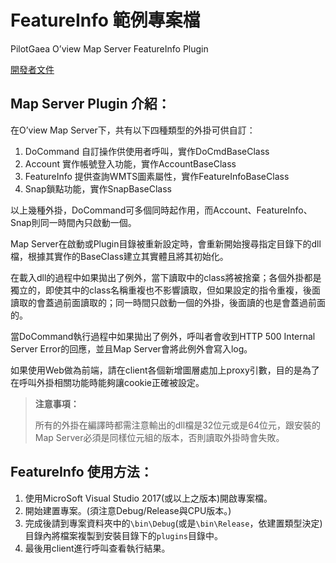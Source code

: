 # FeatureInfo 範例專案檔
PilotGaea O’view Map Server FeatureInfo Plugin

[開發者文件](https://nlscsample.pilotgaea.com.tw/demo/ProgrammingGuide/src/04.ServerSidePlugin/04.2_PluginSample.html#FeatureInfo)

## Map Server Plugin 介紹：

在O’view Map Server下，共有以下四種類型的外掛可供自訂：

1. DoCommand 自訂操作供使用者呼叫，實作DoCmdBaseClass
2. Account 實作帳號登入功能，實作AccountBaseClass
3. FeatureInfo 提供查詢WMTS圖素屬性，實作FeatureInfoBaseClass
4. Snap鎖點功能，實作SnapBaseClass

以上幾種外掛，DoCommand可多個同時起作用，而Account、FeatureInfo、Snap則同一時間內只啟動一個。

Map Server在啟動或Plugin目錄被重新設定時，會重新開始搜尋指定目錄下的dll檔，根據其實作的BaseClass建立其實體且將其初始化。

在載入dll的過程中如果拋出了例外，當下讀取中的class將被捨棄；各個外掛都是獨立的，即使其中的class名稱重複也不影響讀取，但如果設定的指令重複，後面讀取的會蓋過前面讀取的；同一時間只啟動一個的外掛，後面讀的也是會蓋過前面的。

當DoCommand執行過程中如果拋出了例外，呼叫者會收到HTTP 500 Internal Server Error的回應，並且Map Server會將此例外會寫入log。

如果使用Web做為前端，請在client各個新增圖層處加上proxy引數，目的是為了在呼叫外掛相關功能時能夠讓cookie正確被設定。

>**注意事項：**
>
> 所有的外掛在編譯時都需注意輸出的dll檔是32位元或是64位元，跟安裝的Map Server必須是同樣位元組的版本，否則讀取外掛時會失敗。

## FeatureInfo 使用方法：

1. 使用MicroSoft Visual Studio 2017(或以上之版本)開啟專案檔。
2. 開始建置專案。(須注意Debug/Release與CPU版本。)
3. 完成後請到專案資料夾中的`\bin\Debug`(或是`\bin\Release`，依建置類型決定)目錄內將檔案複製到安裝目錄下的`plugins`目錄中。
4. 最後用client進行呼叫查看執行結果。
